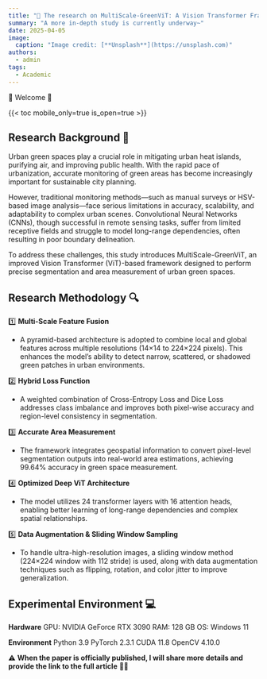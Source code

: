 ```yaml
---
title: "🎉 The research on MultiScale-GreenViT: A Vision Transformer Framework for High-Precision Urban Green Space Segmentation and Quantification has been successfully completed"
summary: "A more in-depth study is currently underway~"
date: 2025-04-05
image:
  caption: "Image credit: [**Unsplash**](https://unsplash.com)"
authors:
  - admin
tags:
  - Academic
---
```



🎉 Welcome 👋

{{< toc mobile_only=true is_open=true >}}

## Research Background 📌 

Urban green spaces play a crucial role in mitigating urban heat islands, purifying air, and improving public health. With the rapid pace of urbanization, accurate monitoring of green areas has become increasingly important for sustainable city planning.

However, traditional monitoring methods—such as manual surveys or HSV-based image analysis—face serious limitations in accuracy, scalability, and adaptability to complex urban scenes. Convolutional Neural Networks (CNNs), though successful in remote sensing tasks, suffer from limited receptive fields and struggle to model long-range dependencies, often resulting in poor boundary delineation.

To address these challenges, this study introduces MultiScale-GreenViT, an improved Vision Transformer (ViT)-based framework designed to perform precise segmentation and area measurement of urban green spaces.

[//]: # ([![The template is mobile first with a responsive design to ensure that your site looks stunning on every device.]&#40;https://raw.githubusercontent.com/wowchemy/wowchemy-hugo-modules/main/starters/academic/preview.png&#41;]&#40;https://hugoblox.com&#41;)

## Research Methodology 🔍

1️⃣ **Multi-Scale Feature Fusion**
- A pyramid-based architecture is adopted to combine local and global features across multiple resolutions (14×14 to 224×224 pixels). This enhances the model’s ability to detect narrow, scattered, or shadowed green patches in urban environments.

2️⃣ **Hybrid Loss Function**
- A weighted combination of Cross-Entropy Loss and Dice Loss addresses class imbalance and improves both pixel-wise accuracy and region-level consistency in segmentation.

3️⃣ **Accurate Area Measurement**
- The framework integrates geospatial information to convert pixel-level segmentation outputs into real-world area estimations, achieving 99.64% accuracy in green space measurement.

4️⃣ **Optimized Deep ViT Architecture**
- The model utilizes 24 transformer layers with 16 attention heads, enabling better learning of long-range dependencies and complex spatial relationships.

5️⃣ **Data Augmentation & Sliding Window Sampling**
- To handle ultra-high-resolution images, a sliding window method (224×224 window with 112 stride) is used, along with data augmentation techniques such as flipping, rotation, and color jitter to improve generalization.

## Experimental Environment 💻

**Hardware**
  GPU: NVIDIA GeForce RTX 3090
  RAM: 128 GB
  OS: Windows 11

**Environment**
  Python 3.9
  PyTorch 2.3.1
  CUDA 11.8
  OpenCV 4.10.0

⚠️ **When the paper is officially published, I will share more details and provide the link to the full article** 🦄✨


